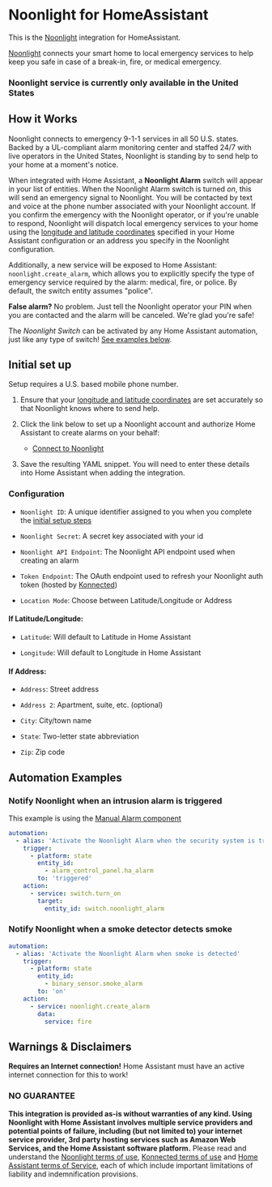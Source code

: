 # Noonlight for HomeAssistant

This is the [Noonlight](https://noonlight.com) integration for HomeAssistant.

[Noonlight](https://noonlight.com) connects your smart home to local emergency services to help keep you safe in case of a break-in, fire, or medical emergency.

### Noonlight service is currently only available in the United States

## How it Works

Noonlight connects to emergency 9-1-1 services in all 50 U.S. states. Backed by a UL-compliant alarm monitoring center and staffed 24/7 with live operators in the United States, Noonlight is standing by to send help to your home at a moment's notice.

When integrated with Home Assistant, a **Noonlight Alarm** switch will appear in your list of entities. When the Noonlight Alarm switch is turned _on_, this will send an emergency signal to Noonlight. You will be contacted by text and voice at the phone number associated with your Noonlight account. If you confirm the emergency with the Noonlight operator, or if you're unable to respond, Noonlight will dispatch local emergency services to your home using the [longitude and latitude coordinates](https://www.home-assistant.io/docs/configuration/basic/#latitude) specified in your Home Assistant configuration or an address you specify in the Noonlight configuration.

Additionally, a new service will be exposed to Home Assistant: `noonlight.create_alarm`, which allows you to explicitly specify the type of emergency service required by the alarm: medical, fire, or police. By default, the switch entity assumes "police".

**False alarm?** No problem. Just tell the Noonlight operator your PIN when you are contacted and the alarm will be canceled. We're glad you're safe!

The _Noonlight Switch_ can be activated by any Home Assistant automation, just like any type of switch! [See examples below](#automation-examples).

## Initial set up

Setup requires a U.S. based mobile phone number.

1. Ensure that your [longitude and latitude coordinates](https://www.home-assistant.io/docs/configuration/basic/#latitude) are set accurately so that Noonlight knows where to send help.

1. Click the link below to set up a Noonlight account and authorize Home Assistant to create alarms on your behalf:

    * [Connect to Noonlight](https://noonlight.konnected.io/ha/auth)

1. Save the resulting YAML snippet. You will need to enter these details into Home Assistant when adding the integration.

### Configuration

* `Noonlight ID`: A unique identifier assigned to you when you complete the [initial setup steps](#initial-set-up)

* `Noonlight Secret`: A secret key associated with your id

* `Noonlight API Endpoint`: The Noonlight API endpoint used when creating an alarm

* `Token Endpoint`: The OAuth endpoint used to refresh your Noonlight auth token (hosted by [Konnected](https://konnected.io))

* `Location Mode`: Choose between Latitude/Longitude or Address

#### If Latitude/Longitude:

* `Latitude`: Will default to Latitude in Home Assistant

* `Longitude`: Will default to Longitude in Home Assistant

#### If Address:

* `Address`: Street address

* `Address 2`: Apartment, suite, etc. (optional)

* `City`: City/town name

* `State`: Two-letter state abbreviation

* `Zip`: Zip code

## Automation Examples

### Notify Noonlight when an intrusion alarm is triggered

This example is using the [Manual Alarm component](https://www.home-assistant.io/integrations/manual/)

```yaml
automation:
  - alias: 'Activate the Noonlight Alarm when the security system is triggered'
    trigger:
      - platform: state
        entity_id: 
          - alarm_control_panel.ha_alarm
        to: 'triggered'
    action:
      - service: switch.turn_on
        target:
          entity_id: switch.noonlight_alarm
```

### Notify Noonlight when a smoke detector detects smoke

```yaml
automation:
  - alias: 'Activate the Noonlight Alarm when smoke is detected'
    trigger:
      - platform: state
        entity_id: 
          - binary_sensor.smoke_alarm
        to: 'on'        
    action:
      - service: noonlight.create_alarm
        data:
          service: fire
```

## Warnings & Disclaimers

<p class='note warning'>
<b>Requires an Internet connection!</b> Home Assistant must have an active internet connection for this to work!
</p>

### NO GUARANTEE

**This integration is provided as-is without warranties of any kind. Using Noonlight with Home Assistant involves multiple service providers and potential points of failure, including (but not limited to) your internet service provider, 3rd party hosting services such as Amazon Web Services, and the Home Assistant software platform.**
Please read and understand the [Noonlight terms of use](https://noonlight.com/terms), [Konnected terms of use](https://konnected.io/terms) and [Home Assistant terms of Service](https://www.home-assistant.io/tos/), each of which include important limitations of liability and indemnification provisions.
